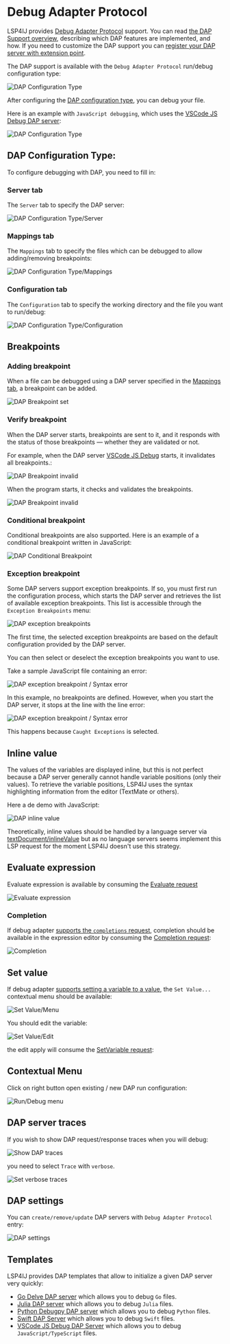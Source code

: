 # Debug Adapter Protocol

LSP4IJ provides [Debug Adapter Protocol](https://microsoft.github.io/debug-adapter-protocol/) support. 
You can read [the DAP Support overview](./DAPSupport.md), describing which DAP features are implemented, and how.
If you need to customize the DAP support you can [register your DAP server with extension point](./DeveloperGuide.md).

The DAP support is available with the `Debug Adapter Protocol` run/debug configuration type:

![DAP Configuration Type](./images/DAP_config_type.png)

After configuring the [DAP configuration type](#dap-configuration-type), you can debug your file.

Here is an example with `JavaScript debugging`, which uses the [VSCode JS Debug DAP server](./user-defined-dap/vscode-js-debug.md):

![DAP Configuration Type](./images/DAP_debugging_overview.png)

## DAP Configuration Type:

To configure debugging with DAP, you need to fill in:

### Server tab

The `Server` tab to specify the DAP server:

  ![DAP Configuration Type/Server](./images/DAP_config_type_server.png)

### Mappings tab

The `Mappings` tab to specify the files which can be debugged to allow adding/removing breakpoints:

![DAP Configuration Type/Mappings](./images/DAP_config_type_mappings.png)

### Configuration tab

The `Configuration` tab to specify the working directory and the file you want to run/debug:

  ![DAP Configuration Type/Configuration](./images/DAP_config_type_configuration.png)

## Breakpoints

### Adding breakpoint

When a file can be debugged using a DAP server specified in the [Mappings tab](#mappings-tab), a breakpoint can be added.

![DAP Breakpoint set](./images/DAP_breakpoint_set.png)

### Verify breakpoint

When the DAP server starts, breakpoints are sent to it, and it responds with the status of those breakpoints — 
whether they are validated or not.

For example, when the DAP server [VSCode JS Debug](./user-defined-dap/vscode-js-debug.md) starts, it invalidates all breakpoints.:

![DAP Breakpoint invalid](./images/DAP_breakpoint_invalid.png)

When the program starts, it checks and validates the breakpoints.

![DAP Breakpoint invalid](./images/DAP_breakpoint_checked.png)

### Conditional breakpoint

Conditional breakpoints are also supported. Here is an example of a conditional breakpoint written in JavaScript:

![DAP Conditional Breakpoint](./images/DAP_conditional_breakpoint.png)

### Exception breakpoint

Some DAP servers support exception breakpoints. If so, you must first run the configuration process, 
which starts the DAP server and retrieves the list of available exception breakpoints. 
This list is accessible through the `Exception Breakpoints` menu:

![DAP exception breakpoints](./images/DAP_exception_breakpoints.png)

The first time, the selected exception breakpoints 
are based on the default configuration provided by the DAP server.

You can then select or deselect the exception breakpoints you want to use.

Take a sample JavaScript file containing an error:

![DAP exception breakpoint / Syntax error](./images/DAP_exception_breakpoint_sample.png)

In this example, no breakpoints are defined. 
However, when you start the DAP server, it stops at the line with the line error:

![DAP exception breakpoint / Syntax error](./images/DAP_exception_breakpoint_sample_stop.png)

This happens because `Caught Exceptions` is selected.

## Inline value

The values of the variables are displayed inline, but this is not perfect because a DAP server generally cannot handle variable positions (only their values). 
To retrieve the variable positions, LSP4IJ uses the syntax highlighting information from the editor (TextMate or others).

Here a de demo with JavaScript:

![DAP inline value](./images/DAP_inline_value_demo.gif)

Theoretically, inline values should be handled by a language server via [textDocument/inlineValue](https://microsoft.github.io/language-server-protocol/specifications/lsp/3.17/specification/#textDocument_inlineValue)
but as no language servers seems implement this LSP request for the moment LSP4IJ doesn't use this strategy.

## Evaluate expression

Evaluate expression is available by consuming the [Evaluate request](https://microsoft.github.io/debug-adapter-protocol//specification.html#Requests_Evaluate) 

![Evaluate expression](./images/DAP_debugging_evaluate.png)

### Completion

If debug adapter [supports the `completions` request](https://microsoft.github.io/debug-adapter-protocol//specification.html#Types_Capabilities),
completion should be available in the expression editor by consuming the
[Completion request](https://microsoft.github.io/debug-adapter-protocol//specification.html#Requests_Completions):

![Completion](images/DAP_debugging_completion.png)

## Set value

If debug adapter [supports setting a variable to a value](https://microsoft.github.io/debug-adapter-protocol//specification.html#Types_Capabilities),
the `Set Value...` contextual menu should be available: 

![Set Value/Menu](images/DAP_debugging_setValue_menu.png)

You should edit the variable:

![Set Value/Edit](images/DAP_debugging_setValue_edit.png)

the edit apply will consume the
[SetVariable request](https://microsoft.github.io/debug-adapter-protocol//specification.html#Requests_SetVariable):

## Contextual Menu

Click on right button open existing / new DAP run configuration:

![Run/Debug menu](images/DAP_contextual_menu.png)

## DAP server traces

If you wish to show DAP request/response traces when you will debug:

![Show DAP traces](./images/vscode-js-debug/traces_in_console.png)

you need to select `Trace` with `verbose`.

![Set verbose traces](./images/vscode-js-debug/set_traces.png)

## DAP settings

You can `create/remove/update` DAP servers with `Debug Adapter Protocol` entry:

![DAP settings](./images/DAP_settings.png)

## Templates

LSP4IJ provides DAP templates that allow to initialize a given DAP server very quickly:

- [Go Delve DAP server](./user-defined-dap/go-delve.md) which allows you to debug `Go` files.
- [Julia DAP server](./user-defined-dap/julia.md) which allows you to debug `Julia` files. 
- [Python Debugpy DAP server](./user-defined-dap/python-debugpy.md) which allows you to debug `Python` files.
- [Swift DAP Server](./user-defined-dap/swift-lldb.md) which allows you to debug `Swift` files.
- [VSCode JS Debug DAP Server](./user-defined-dap/vscode-js-debug.md) which allows you to debug `JavaScript/TypeScript` files.